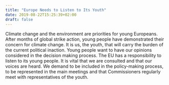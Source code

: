 ```yaml
---
title: "Europe Needs to Listen to Its Youth"
date: 2019-08-22T15:25:39+02:00
draft: false
---
```


Climate change and the environment are priorities for young Europeans.
After months of global strike action, young people have demonstrated their concern for climate change.
It is us, the youth, that will carry the burden of the current political inaction.
Young people want to have our opinions considered in the decision making process.
The EU has a responsibility to listen to its young people.
It is vital that we are consulted and that our voices are heard.
We demand to be included in the policy-making process, to be represented in the main meetings and that Commissioners regularly meet with representatives of the youth.
